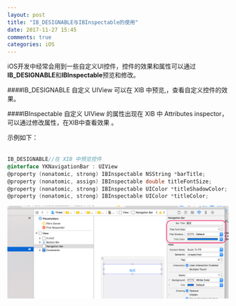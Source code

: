 ```yaml
---
layout: post
title: "IB_DESIGNABLE与IBInspectable的使用"
date: 2017-11-27 15:45
comments: true
categories: iOS
---
```



iOS开发中经常会用到一些自定义UI控件，控件的效果和属性可以通过**IB_DESIGNABLE**和**IBInspectable**预览和修改。

<!--more-->

####IB_DESIGNABLE 
自定义 UIView 可以在 XIB 中预览,，查看自定义控件的效果。

####IBInspectable 
自定义 UIView 的属性出现在 XIB 中 Attributes inspector，可以通过修改属性，在XIB中查看效果 。

示例如下：

```objective-c

IB_DESIGNABLE//在 XIB 中预览控件
@interface YKNavigationBar : UIView
@property (nonatomic, strong) IBInspectable NSString *barTitle;
@property (nonatomic, assign) IBInspectable double titleFontSize;
@property (nonatomic, strong) IBInspectable UIColor *titleShadowColor;
@property (nonatomic, strong) IBInspectable UIColor *titleColor;
```
<!--![image](/images/post/2017-11-27-ib-designableyu-ibinspectablede-shi-yong/property-setting.png) -->

![image](/images/post/2017-11-27-ib-designableyu-ibinspectablede-shi-yong/xib-overview.png) 
